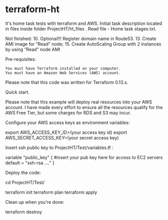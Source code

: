 # terraform-ht
It's home task tests with terraform and AWS.
Initial task description located in files inside folder ProjectHT/ht_files .
Read file - Home task stages.txt.

Not finished:
10. Optional!!! Register domain name in Route53.
13. Create AMI image for “Read” node;
15. Create AutoScaling Group with 2 instances by using “Read” node AMI 

Pre-requisites:

    You must have Terraform installed on your computer.
    You must have an Amazon Web Services (AWS) account.

Please note that this code was written for Terraform 0.13.x.

Quick start.

Please note that this example will deploy real resources into your AWS account. 
I have made every effort to ensure all the resources qualify for the AWS Free Tier, but some charges for RDS and S3 may incur.

Configure your AWS access keys as environment variables:

export AWS_ACCESS_KEY_ID=(your access key id)
export AWS_SECRET_ACCESS_KEY=(your secret access key)

Insert ssh public key to ProjectHT/Test/variables.tf :

variable "public_key" {
  #insert your pub key here for access to EC2 servers
  default = "ssh-rsa ...."
}

Deploy the code:

cd ProjectHT/Test/

terraform init
terraform plan
terraform apply

Clean up when you're done:

terraform destroy



